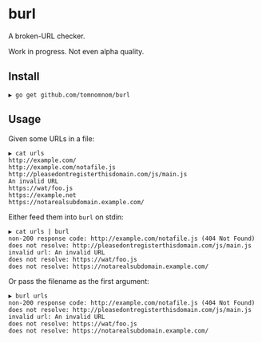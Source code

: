 # burl

A broken-URL checker.

Work in progress. Not even alpha quality.

## Install

```
▶ go get github.com/tomnomnom/burl
```

## Usage

Given some URLs in a file:

```
▶ cat urls
http://example.com/
http://example.com/notafile.js
http://pleasedontregisterthisdomain.com/js/main.js
An invalid URL
https://wat/foo.js
https://example.net
https://notarealsubdomain.example.com/
```

Either feed them into `burl` on stdin:

```
▶ cat urls | burl
non-200 response code: http://example.com/notafile.js (404 Not Found)
does not resolve: http://pleasedontregisterthisdomain.com/js/main.js
invalid url: An invalid URL
does not resolve: https://wat/foo.js
does not resolve: https://notarealsubdomain.example.com/
```

Or pass the filename as the first argument:

```
▶ burl urls
non-200 response code: http://example.com/notafile.js (404 Not Found)
does not resolve: http://pleasedontregisterthisdomain.com/js/main.js
invalid url: An invalid URL
does not resolve: https://wat/foo.js
does not resolve: https://notarealsubdomain.example.com/
```
